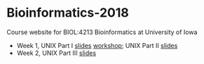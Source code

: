 # Bioinformatics-2018
Course website for BIOL:4213 Bioinformatics at University of Iowa

- Week 1, UNIX Part I [slides](https://docs.google.com/presentation/d/1wDUDIwAag1sEJtDg2Yv-GNimg_rYhbLgJAl_zrREqIw/edit?usp=sharing) [workshop](workshops/W1-Unix-a.md); UNIX Part II [slides](https://docs.google.com/presentation/d/1_yX5-VbdblxgR6CRrpjAhAMnppW-FYoH9o4rVGg5WB4/edit?usp=sharing)
- Week 2, UNIX Part III [slides](https://docs.google.com/presentation/d/1gqwjRMMtyURoSUeNfEVxGBFLzXacl0R6pl3_IQzGymk/edit?usp=sharing)
